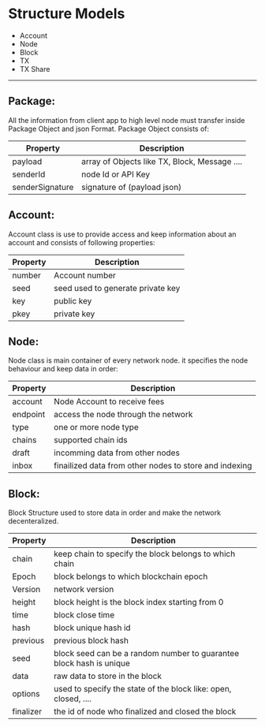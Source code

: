 # Structure Models

- Account
- Node
- Block
- TX
- TX Share

---
## Package:
All the information from client app to high level node must transfer inside Package Object and json Format. Package Object consists of:

| Property | Description |
|----------|-------------|
| payload | array of Objects like TX, Block, Message .... |
| senderId | node Id or API Key  |
| senderSignature | signature of (payload json)  |


## Account:
Account class is use to provide access and keep information about an account and consists of following properties:

| Property | Description |
|----------|-------------|
| number | Account number |
| seed | seed used to generate private key |
| key | public key |
| pkey | private key |

## Node:
Node class is main container of every network node. it specifies the node behaviour and keep data in order:

| Property | Description |
|----------|-------------|
| account | Node Account to receive fees |
| endpoint | access the node through the network |
| type | one or more node type |
| chains | supported chain ids |
| draft | incomming data from other nodes |
| inbox | finailized data from other nodes  to store and indexing |

## Block:
Block Structure used to store data in order and make the network decenteralized.

| Property | Description |
|----------|-------------|
| chain | keep chain to specify the block belongs to which chain |
| Epoch | block belongs to which blockchain epoch |
| Version | network version |
| height | block height is the block index starting from 0 |
| time | block close time |
| hash | block unique hash id |
| previous | previous block hash |
| seed | block seed can be a random number to guarantee block hash is unique |
| data | raw data to store in the block |
| options | used to specify the state of the block like: open, closed, .... |
| finalizer | the id of node who finalized and closed the block |

